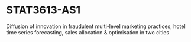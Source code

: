 # STAT3613-AS1
Diffusion of innovation in fraudulent multi-level marketing practices, hotel time series forecasting, sales allocation &amp; optimisation in two cities 
